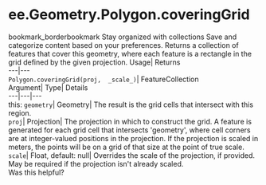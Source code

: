  
#  ee.Geometry.Polygon.coveringGrid
bookmark_borderbookmark Stay organized with collections  Save and categorize content based on your preferences.
Returns a collection of features that cover this geometry, where each feature is a rectangle in the grid defined by the given projection. 
Usage| Returns  
---|---  
`Polygon.coveringGrid(proj,  _scale_)`| FeatureCollection  
Argument| Type| Details  
---|---|---  
this: `geometry`| Geometry| The result is the grid cells that intersect with this region.  
`proj`| Projection| The projection in which to construct the grid. A feature is generated for each grid cell that intersects 'geometry', where cell corners are at integer-valued positions in the projection. If the projection is scaled in meters, the points will be on a grid of that size at the point of true scale.  
`scale`| Float, default: null| Overrides the scale of the projection, if provided. May be required if the projection isn't already scaled.  
Was this helpful?
